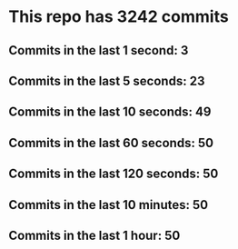# This repo has 3242 commits

## Commits in the last 1 second: 3
## Commits in the last 5 seconds: 23
## Commits in the last 10 seconds: 49
## Commits in the last 60 seconds: 50
## Commits in the last 120 seconds: 50
## Commits in the last 10 minutes: 50
## Commits in the last 1 hour: 50
